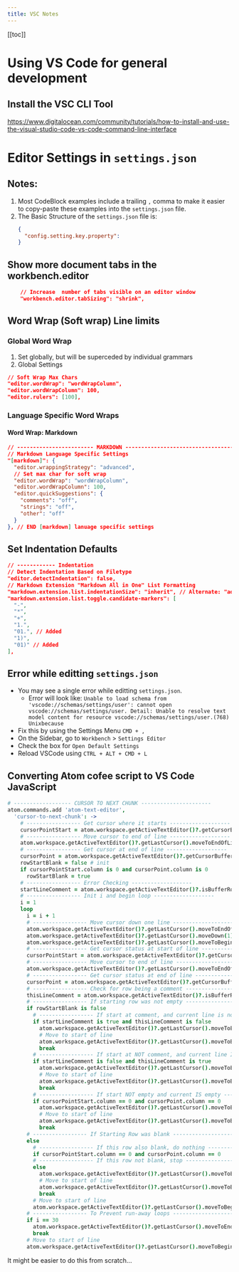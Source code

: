 ```yaml
---
title: VSC Notes
---
```





<!-- Reference Links -->
<!-- Usage -->
<!-- [img-label]: ./assets/filename.png -->
<!-- ![Caption Text][img-label] -->
<!-- Assets -->

<!-- URLs -->

<!-- End Ref Links -->


[[toc]]


# Using VS Code for general development


## Install the VSC CLI Tool

https://www.digitalocean.com/community/tutorials/how-to-install-and-use-the-visual-studio-code-vs-code-command-line-interface


# Editor Settings in `settings.json`

## Notes:

1. Most CodeBlock examples include a trailing `,` comma to make it easier to copy-paste these examples into the `settings.json` file.
2. The Basic Structure of the `settings.json` file is:
    ```json
    {
      "config.setting.key.property":
    }
    ```

## Show more document tabs in the workbench.editor

```json
    // Increase  number of tabs visible on an editor window
    "workbench.editor.tabSizing": "shrink",
```

## Word Wrap (Soft wrap) Line limits

### Global Word Wrap

1. Set globally, but will be superceded by individual grammars
2. Global Settings
```json
// Soft Wrap Max Chars
"editor.wordWrap": "wordWrapColumn",
"editor.wordWrapColumn": 100,
"editor.rulers": [100],
```

### Language Specific Word Wraps

#### Word Wrap: Markdown

```json
// ------------------------ MARKDOWN ------------------------------------
// Markdown Language Specific Settings
"[markdown]": {
  "editor.wrappingStrategy": "advanced",
  // Set max char for soft wrap
  "editor.wordWrap": "wordWrapColumn",
  "editor.wordWrapColumn": 100,
  "editor.quickSuggestions": {
    "comments": "off",
    "strings": "off",
    "other": "off"
  }
}, // END [markdown] lanuage specific settings
```

## Set Indentation Defaults

```json
// ------------ Indentation
// Detect Indentation Based on Filetype
"editor.detectIndentation": false,
// Markdown Extension "Markdown All in One" List Formatting
"markdown.extension.list.indentationSize": "inherit", // Alternate: "adaptive"
"markdown.extension.list.toggle.candidate-markers": [
  "-",
  "*",
  "+",
  "1.",
  "01.", // Added
  "1)",
  "01)" // Added
],
```

## Error while editting `settings.json`

- You may see a single error while editting `settings.json`. 
    - Error will look like: `Unable to load schema from 'vscode://schemas/settings/user': cannot open vscode://schemas/settings/user. Detail: Unable to resolve text model content for resource vscode://schemas/settings/user.(768) Unixbecause`
- Fix this by using the Settings Menu `CMD + ,`
- On the Sidebar, go to `Workbench` > `Settings Editor` 
- Check the box for `Open Default Settings`
- Reload VSCode using `CTRL + ALT + CMD + L`



## Converting Atom cofee script to VS Code JavaScript

```coffee
# ------------------ CURSOR TO NEXT CHUNK ----------------------
atom.commands.add 'atom-text-editor',
  'cursor-to-next-chunk': ->
    # ----------------- Get cursor where it starts -------------------
    cursorPointStart = atom.workspace.getActiveTextEditor()?.getCursorBufferPosition()
    # ----------------- Move cursor to end of line -------------------
    atom.workspace.getActiveTextEditor()?.getLastCursor().moveToEndOfLine()
    # ----------------- Get cursor at end of line -------------------
    cursorPoint = atom.workspace.getActiveTextEditor()?.getCursorBufferPosition()
    rowStartBlank = false # init
    if cursorPointStart.column is 0 and cursorPoint.column is 0
      rowStartBlank = true
    # ----------------- Error Checking -------------------
    startLineComment = atom.workspace.getActiveTextEditor()?.isBufferRowCommented(cursorPoint.row)
    # ----------------- Init i and begin loop -------------------
    i = 1
    loop
      i = i + 1
      # ----------------- Move cursor down one line -------------------
      atom.workspace.getActiveTextEditor()?.getLastCursor().moveToEndOfLine()
      atom.workspace.getActiveTextEditor()?.getLastCursor().moveDown(1)
      atom.workspace.getActiveTextEditor()?.getLastCursor().moveToBeginningOfLine()
      # ----------------- Get cursor status at start of line -------------------
      cursorPointStart = atom.workspace.getActiveTextEditor()?.getCursorBufferPosition()
      # ----------------- Move cursor to end of line -------------------
      atom.workspace.getActiveTextEditor()?.getLastCursor().moveToEndOfLine()
      # ----------------- Get cursor status at end of line -------------------
      cursorPoint = atom.workspace.getActiveTextEditor()?.getCursorBufferPosition()
      # ----------------- Check for row being a comment -------------------
      thisLineComment = atom.workspace.getActiveTextEditor()?.isBufferRowCommented(cursorPoint.row)
      # ----------------- If starting row was not empty -------------------
      if rowStartBlank is false
        # ----------------- If start at comment, and current line is not comment -------------------
        if startLineComment is true and thisLineComment is false
          atom.workspace.getActiveTextEditor()?.getLastCursor().moveToEndOfLine()
          # Move to start of line
          atom.workspace.getActiveTextEditor()?.getLastCursor().moveToBeginningOfLine()
          break
        # ----------------- If start at NOT comment, and current line IS comment -------------------
        if startLineComment is false and thisLineComment is true
          atom.workspace.getActiveTextEditor()?.getLastCursor().moveToEndOfLine()
          # Move to start of line
          atom.workspace.getActiveTextEditor()?.getLastCursor().moveToBeginningOfLine()
          break
        # ----------------- If start NOT empty and current IS empty -------------------
        if cursorPointStart.column == 0 and cursorPoint.column == 0
          atom.workspace.getActiveTextEditor()?.getLastCursor().moveToEndOfLine()
          # Move to start of line
          atom.workspace.getActiveTextEditor()?.getLastCursor().moveToBeginningOfLine()
          break
      # ----------------- If Starting Row was blank -------------------
      else
        # ----------------- If this row also blank, do nothing -------------------
        if cursorPointStart.column == 0 and cursorPoint.column == 0
        # ----------------- If this row not blank, stop -------------------
        else
          atom.workspace.getActiveTextEditor()?.getLastCursor().moveToEndOfLine()
          # Move to start of line
          atom.workspace.getActiveTextEditor()?.getLastCursor().moveToBeginningOfLine()
          break
        # Move to start of line
        atom.workspace.getActiveTextEditor()?.getLastCursor().moveToBeginningOfLine()
      # ----------------- To Prevent run-away loops -------------------
      if i == 30
        atom.workspace.getActiveTextEditor()?.getLastCursor().moveToEndOfLine()
        break
      # Move to start of line
      atom.workspace.getActiveTextEditor()?.getLastCursor().moveToBeginningOfLine()
```



It might be easier to do this from scratch...







